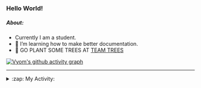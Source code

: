 ### Hello World!

##### About:
- Currently I am a student.
- 🌱 I’m learning how to make better documentation.
- 🌱 GO PLANT SOME TREES AT [TEAM TREES](https://teamtrees.org/)

[![Vyom's github activity graph](https://activity-graph.herokuapp.com/graph?username=Vyvy-vi)](https://github.com/ashutosh00710/github-readme-activity-graph)

---
<details>
  <summary>:zap: My Activity:</summary>
  
<!--START_SECTION:waka-->
![Code Time](http://img.shields.io/badge/Code%20Time-967%20hrs%2051%20mins-blue)

**I'm a Night 🦉** 

```text
🌞 Morning    96 commits     ███░░░░░░░░░░░░░░░░░░░░░░   13.62% 
🌆 Daytime    172 commits    ██████░░░░░░░░░░░░░░░░░░░   24.4% 
🌃 Evening    229 commits    ████████░░░░░░░░░░░░░░░░░   32.48% 
🌙 Night      208 commits    ███████░░░░░░░░░░░░░░░░░░   29.5%

```
📅 **I'm Most Productive on Sunday** 

```text
Monday       100 commits    ███░░░░░░░░░░░░░░░░░░░░░░   14.18% 
Tuesday      115 commits    ████░░░░░░░░░░░░░░░░░░░░░   16.31% 
Wednesday    89 commits     ███░░░░░░░░░░░░░░░░░░░░░░   12.62% 
Thursday     103 commits    ███░░░░░░░░░░░░░░░░░░░░░░   14.61% 
Friday       105 commits    ███░░░░░░░░░░░░░░░░░░░░░░   14.89% 
Saturday     76 commits     ██░░░░░░░░░░░░░░░░░░░░░░░   10.78% 
Sunday       117 commits    ████░░░░░░░░░░░░░░░░░░░░░   16.6%

```


📊 **This Week I Spent My Time On** 

```text
🔥 Editors: 
VS Code                  20 hrs 15 mins      █████████████████████████   100.0%

🐱‍💻 Projects: 
attendance-management-sys12 hrs 49 mins      ███████████████░░░░░░░░░░   63.3% 
CSF                      7 hrs 25 mins       █████████░░░░░░░░░░░░░░░░   36.65% 
praise                   0 secs              ░░░░░░░░░░░░░░░░░░░░░░░░░   0.05%

```


 Last Updated on 17/11/2022 02:36:15 UTC
<!--END_SECTION:waka-->
</details>
